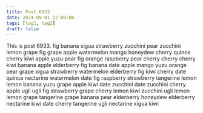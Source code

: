 ```yaml
---
title: Post 6933
date: 2024-09-01 12:00:00
tags: [tag1, tag2]
draft: false
---
```

This is post 6933.
fig
banana
xigua
strawberry
zucchini
pear
zucchini
lemon
grape
fig
grape
apple
watermelon
mango
honeydew
cherry
quince
cherry
kiwi
apple
yuzu
pear
fig
orange
raspberry
pear
cherry
cherry
cherry
kiwi
banana
apple
elderberry
fig
banana
date
apple
mango
yuzu
orange
pear
grape
xigua
strawberry
watermelon
elderberry
fig
kiwi
cherry
date
quince
nectarine
watermelon
date
fig
raspberry
strawberry
tangerine
lemon
lemon
banana
yuzu
grape
apple
kiwi
date
zucchini
date
zucchini
cherry
apple
ugli
ugli
fig
strawberry
grape
cherry
lemon
kiwi
zucchini
ugli
lemon
lemon
grape
tangerine
grape
banana
pear
elderberry
honeydew
elderberry
nectarine
kiwi
date
cherry
tangerine
ugli
nectarine
xigua
kiwi
